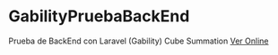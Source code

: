 # GabilityPruebaBackEnd
Prueba de BackEnd con Laravel (Gability) Cube Summation
[Ver Online](http://villanueva.com.ve/GabilityPruebaBackEnd)

